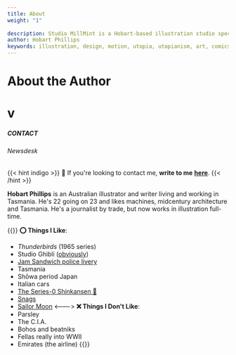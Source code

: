 ```yaml
---
title: About
weight: "1"
  
description: Studio MillMint is a Hobart-based illustration studio specialising in utopian fiction.
author: Hobart Phillips
keywords: illustration, design, motion, utopia, utopianism, art, comics, comic, hobart, phillips, vekllei, millmint
---
```

<style>
.markdown a {
color: var(--color-indigo);
}
.markdown a.anchor {
color: var(--color-indigo);
}
aside nav ul a {
color: var(--color-indigo);
}
#headerbox .emoji {
color: var(--color-indigo);
}
</style>

<div id="headerbox">
<h1 class="title">About the Author</h1>
<h1 class="emoji" id="whirlybat">v</h1>
</div>

<h5 span class="tag indigo"> CONTACT </h5>
<h6 span class="sitetag">Newsdesk</h6>

{{< hint indigo >}}
🌺 If you're looking to contact me, **write to me** [**here**](mailto:melonkony@icloud.com).
{{< /hint >}}

**Hobart Phillips** is an Australian illustrator and writer living and working in Tasmania. He's 22 going on 23 and likes machines, midcentury architecture and Tasmania. He's a journalist by trade, but now works in illustration full-time.

{{<columns>}}
**⭕ Things I Like**:

* _Thunderbirds_ (1965 series)
* Studio Ghibli ([obviously](/newsdesk/essays/ghibli))
* [Jam Sandwich police livery](https://en.wikipedia.org/wiki/Jam_sandwich_(police_car))
* Tasmania
* Shōwa period Japan
* Italian cars
* [The Series-0 Shinkansen 🚅](https://en.wikipedia.org/wiki/0_Series_Shinkansen)
* [Snags](https://www.woolworths.com.au/shop/productdetails/820196/woolworths-beef-sausage)
* [Sailor Moon](/images/sailorzelda.jpg)
  <--->
  **❌ Things I Don't Like**:
* Parsley
* The C.I.A.
* Bohos and beatniks
* Fellas really into WWII
* Emirates (the airline)
  {{</columns>}}
